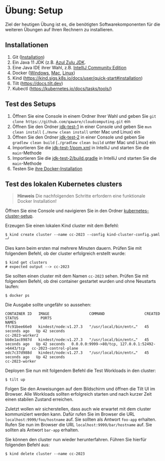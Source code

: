 # Übung: Setup

Ziel der heutigen Übung ist es, die benötigten Softwarekomponenten für die weiteren Übungen auf Ihren Rechnern zu installieren.

## Installationen

1. Git ([Installation](https://git-scm.com/downloads))
2. Ein Java 11 JDK (z.B. [Azul Zulu JDK](https://www.azul.com/downloads/?package=jdk).
3. Eine Java IDE ihrer Wahl, z.B. [IntelliJ Community Edition](https://www.jetbrains.com/de-de/idea/download/)
4. Docker ([Windows](https://docs.docker.com/docker-for-windows/install/), [Mac](https://docs.docker.com/docker-for-mac/install/), [Linux](https://docs.docker.com/engine/install/))
5. Kind (https://kind.sigs.k8s.io/docs/user/quick-start#installation)
6. Tilt (https://docs.tilt.dev)
7. Kubectl (https://kubernetes.io/docs/tasks/tools/)

## Test des Setups

1. Öffnen Sie eine Console in einem Ordner Ihrer Wahl und geben Sie `git clone https://github.com/qaware/cloudcomputing.git` ein
2. Öffnen Sie den Ordner [jdk-test-1](jdk-test-1/) in einer Console und geben Sie `mvn clean install` (`./mvnw clean install` unter Mac und Linux) ein
3. Öffnen Sie den Ordner [jdk-test-2](jdk-test-2/) in einer Console und geben Sie `gradlew clean build` (`./gradlew clean build` unter Mac und Linux) ein
4. Importieren Sie die [jdk-test-1/pom.xml](jdk-test-1/pom.xml) in IntelliJ und starten Sie die `main`-Methode
5. Importieren Sie die [jdk-test-2/build.gradle](jdk-test-2/build.gradle) in IntelliJ und starten Sie die `main`-Methode
6. Testen Sie [ihre Docker-Installation](https://docs.docker.com/get-started/#test-docker-version)

## Test des lokalen Kubernetes clusters
> **Hinweis**
> Die nachfolgenden Schritte erfordern eine funktionale Docker Installation!

Öffnen Sie eine Console und navigieren Sie in den Ordner [kubernetes-cluster-setup](./kubernetes-cluster-setup). 

Erzeugen Sie einen lokalen Kind cluster mit dem Befehl:
```shell
$ kind create cluster --name cc-2023 --config kind-cluster-config.yaml                                                                                                                           ─╯
```
Dies kann beim ersten mal mehrere Minuten dauern. 
Prüfen Sie mit folgendem Befehl, ob der cluster erfolgreich erstellt wurde: 
```shell
$ kind get clusters
# expected output --> cc-2023
```
Sie sollten einen cluster mit dem Namen `cc-2023` sehen. 
Prüfen Sie mit folgendem Befehl, ob drei container gestartet wurden und ohne Neustarts laufen: 
```shell
$ docker ps
```
Die Ausgabe sollte ungefähr so aussehen: 
```
CONTAINER ID   IMAGE                  COMMAND                  CREATED          STATUS          PORTS                                             NAMES
ffc91bee66e0   kindest/node:v1.27.3   "/usr/local/bin/entr…"   45 seconds ago   Up 42 seconds                                                     cc-2023-worker2
bb8e1ac8987d   kindest/node:v1.27.3   "/usr/local/bin/entr…"   45 seconds ago   Up 42 seconds   0.0.0.0:9999->80/tcp, 127.0.0.1:52492->6443/tcp   cc-2023-control-plane
edc7c37d988d   kindest/node:v1.27.3   "/usr/local/bin/entr…"   45 seconds ago   Up 42 seconds                                                     cc-2023-worker
```

Deployen Sie nun mit folgendem Befehl die Test Workloads in den cluster:
```shell
$ tilt up
```
Folgen Sie den Anweisungen auf dem Bildschirm und öffnen die Tilt UI im Browser.
Alle Workloads sollten erfolgreich starten und nach kurzer Zeit einen stabilen Zustand erreichen.

Zuletzt wollen wir sicherstellen, dass auch wie erwartet mit dem cluster kommuniziert werden kann. 
Dafür rufen Sie im Browser die URL `localhost:9999/foo/hostname` auf. Sie sollten als Antwort `foo-app` erhalten.
Rufen Sie nun im Browser die URL `localhost:9999/bar/hostname` auf. Sie sollten als Antwort `bar-app` erhalten.

Sie können den cluster nun wieder herunterfahren. 
Führen Sie hierfür folgenden Befehl aus:
```shell
$ kind delete cluster --name cc-2023
```